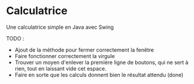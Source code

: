 Calculatrice
============

Une calculatrice simple en Java avec Swing


TODO :

- Ajout de la méthode pour fermer correctement la fenêtre
- Faire fonctionner correctement la virgule
- Trouver un moyen d'enlever la première ligne de boutons, qui ne sert à rien, tout en laissant vide cet espace.
- Faire en sorte que les calculs donnent bien le résultat attendu (done)

